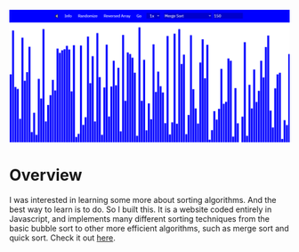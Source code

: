 ![](main.png)

# Overview

I was interested in learning some more about sorting algorithms. And the best way to learn is to do. So I built this. It is a website coded entirely in Javascript, and implements many different sorting techniques from the basic bubble sort to other more efficient algorithms, such as merge sort and quick sort. Check it out [here](https://owenmoogk.github.io/sorting-visualizer).

